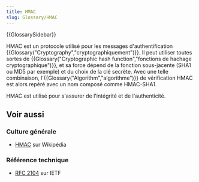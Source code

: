 ```yaml
---
title: HMAC
slug: Glossary/HMAC
---
```


{{GlossarySidebar}}

HMAC est un protocole utilisé pour les messages d'authentification {{Glossary("Cryptography","cryptographiquement")}}. Il peut utiliser toutes sortes de {{Glossary("Cryptographic hash function","fonctions de hachage cryptographique")}}, et sa force dépend de la fonction sous-jacente (SHA1 ou MD5 par exemple) et du choix de la clé secrète. Avec une telle combinaison, l'{{Glossary("Algorithm","algorithme")}} de vérification HMAC est alors repéré avec un nom composé comme HMAC-SHA1.

HMAC est utilisé pour s'assurer de l'intégrité et de l'authenticité.

## Voir aussi

### Culture générale

- [HMAC](https://fr.wikipedia.org/wiki/HMAC) sur Wikipédia

### Référence technique

- [RFC 2104](http://www.ietf.org/rfc/rfc2104.txt) sur IETF
